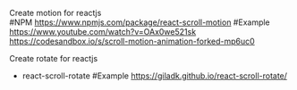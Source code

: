 Create motion for reactjs  
#NPM
 https://www.npmjs.com/package/react-scroll-motion
#Example
https://www.youtube.com/watch?v=OAx0we521sk
https://codesandbox.io/s/scroll-motion-animation-forked-mp6uc0

Create rotate for reactjs
- react-scroll-rotate
#Example
https://giladk.github.io/react-scroll-rotate/

